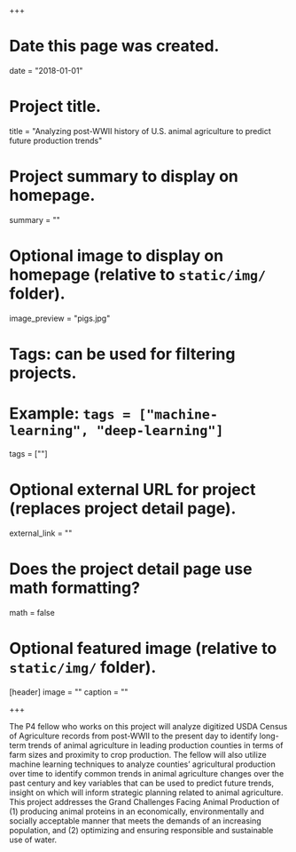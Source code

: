 +++
# Date this page was created.
date = "2018-01-01"

# Project title.
title = "Analyzing post-WWII history of U.S. animal agriculture to predict future production trends"

# Project summary to display on homepage.
summary = ""

# Optional image to display on homepage (relative to `static/img/` folder).
image_preview = "pigs.jpg"

# Tags: can be used for filtering projects.
# Example: `tags = ["machine-learning", "deep-learning"]`
tags = [""]

# Optional external URL for project (replaces project detail page).
external_link = ""

# Does the project detail page use math formatting?
math = false

# Optional featured image (relative to `static/img/` folder).
[header]
image = ""
caption = ""

+++

The P4 fellow who works on this project will analyze digitized USDA Census of Agriculture records from post-WWII to the present day to identify long-term trends of animal agriculture in leading production counties in terms of farm sizes and proximity to crop production. The fellow will also utilize machine learning techniques to analyze counties’ agricultural production over time to identify common trends in animal agriculture changes over the past century and key variables that can be used to predict future trends, insight on which will inform strategic planning related to animal agriculture. This project addresses the Grand Challenges Facing Animal Production of (1) producing animal proteins in an economically, environmentally and socially acceptable manner that meets the demands of an increasing population, and (2) optimizing and ensuring responsible and sustainable use of water.
